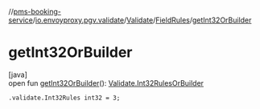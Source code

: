 //[pms-booking-service](../../../../index.md)/[io.envoyproxy.pgv.validate](../../index.md)/[Validate](../index.md)/[FieldRules](index.md)/[getInt32OrBuilder](get-int32-or-builder.md)

# getInt32OrBuilder

[java]\
open fun [getInt32OrBuilder](get-int32-or-builder.md)(): [Validate.Int32RulesOrBuilder](../-int32-rules-or-builder/index.md)

`.validate.Int32Rules int32 = 3;`